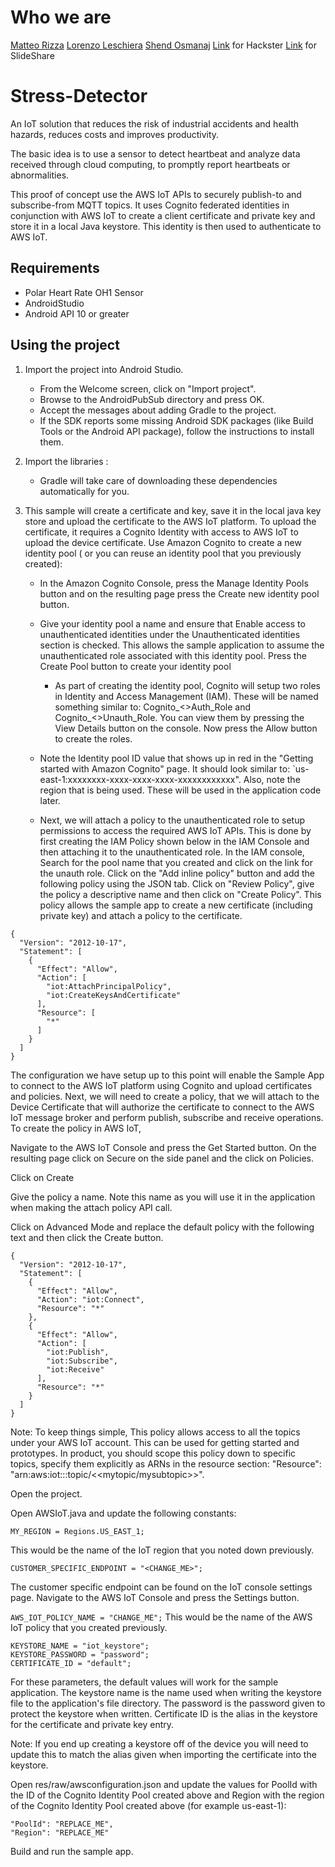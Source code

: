 # Who we are
[Matteo Rizza](https://www.linkedin.com/in/matteo-rizza/)
[Lorenzo Leschiera](https://www.linkedin.com/in/lorenzo-leschiera-55a706156/)
[Shend Osmanaj](https://www.linkedin.com/in/shendosmanaj/)
[Link](https://www.hackster.io/149963/monitoring-workers-stress-levels-87f46a) for Hackster
[Link](https://www.slideshare.net/LorenzoLeschiera/monitoring-workersstress-levels) for SlideShare

# Stress-Detector
An IoT solution that reduces the risk of industrial accidents and health hazards, reduces costs and improves productivity.

The basic idea is to use a sensor to detect heartbeat and analyze data received through cloud computing, to promptly report heartbeats or abnormalities.

This proof of concept use the AWS IoT APIs to securely publish-to and subscribe-from MQTT topics. It uses Cognito federated identities in conjunction with AWS IoT to create a client certificate and private key and store it in a local Java keystore. This identity is then used to authenticate to AWS IoT. 

## Requirements
- Polar Heart Rate OH1 Sensor
- AndroidStudio
- Android API 10 or greater

## Using the project
1. Import the project into Android Studio.

   - From the Welcome screen, click on "Import project".
   - Browse to the AndroidPubSub directory and press OK.
   - Accept the messages about adding Gradle to the project.
   - If the SDK reports some missing Android SDK packages (like Build Tools or the Android API package), follow the instructions to install them.
2. Import the libraries :

   - Gradle will take care of downloading these dependencies automatically for you.
3. This sample will create a certificate and key, save it in the local java key store and upload the certificate to the AWS IoT platform. To upload the certificate, it requires a Cognito Identity with access to AWS IoT to upload the device certificate. Use Amazon Cognito to create a new identity pool ( or you can reuse an identity pool that you previously created):

   - In the Amazon Cognito Console, press the Manage Identity Pools button and on the resulting page press the Create new identity pool button.

   - Give your identity pool a name and ensure that Enable access to unauthenticated identities under the Unauthenticated identities         section is checked. This allows the sample application to assume the unauthenticated role associated with this identity pool. Press       the Create Pool button to create your identity pool
   
      - As part of creating the identity pool, Cognito will setup two roles in Identity and Access Management (IAM). 
     These will be named something similar to: Cognito_<<PoolName>>Auth_Role and Cognito_<<PoolName>>Unauth_Role. 
     You can view them by pressing the View Details button on the console. Now press the Allow button to create the roles.
   - Note the Identity pool ID value that shows up in red in the "Getting started with Amazon Cognito" page. It should look similar to: `us-east-1:xxxxxxxx-xxxx-xxxx-xxxx-xxxxxxxxxxxx". Also, note the region that is being used. These will be used in the application code later.

    - Next, we will attach a policy to the unauthenticated role to setup permissions to access the required AWS IoT APIs. This is done by first creating the IAM Policy shown below in the IAM Console and then attaching it to the unauthenticated role. In the IAM console, Search for the pool name that you created and click on the link for the unauth role. 
Click on the "Add inline policy" button and add the following policy using the JSON tab. Click on "Review Policy", give the policy a descriptive name and then click on "Create Policy". This policy allows the sample app to create a new certificate (including private key) and attach a policy to the certificate.
``` 
{
  "Version": "2012-10-17",
  "Statement": [
    {
      "Effect": "Allow",
      "Action": [
        "iot:AttachPrincipalPolicy",
        "iot:CreateKeysAndCertificate"
      ],
      "Resource": [
        "*"
      ]
    }
  ]
}
```
The configuration we have setup up to this point will enable the Sample App to connect to the AWS IoT platform using Cognito and upload certificates and policies. Next, we will need to create a policy, that we will attach to the Device Certificate that will authorize the certificate to connect to the AWS IoT message broker and perform publish, subscribe and receive operations. To create the policy in AWS IoT,

Navigate to the AWS IoT Console and press the Get Started button. On the resulting page click on Secure on the side panel and the click on Policies.

Click on Create

Give the policy a name. Note this name as you will use it in the application when making the attach policy API call.

Click on Advanced Mode and replace the default policy with the following text and then click the Create button.
```
{
  "Version": "2012-10-17",
  "Statement": [
    {
      "Effect": "Allow",
      "Action": "iot:Connect",
      "Resource": "*"
    },
    {
      "Effect": "Allow",
      "Action": [
        "iot:Publish",
        "iot:Subscribe",
        "iot:Receive"
      ],
      "Resource": "*"
    }
  ]
}
```
Note: To keep things simple, This policy allows access to all the topics under your AWS IoT account. This can be used for getting started and prototypes. In product, you should scope this policy down to specific topics, specify them explicitly as ARNs in the resource section: "Resource": "arn:aws:iot:<REGION>:<ACCOUNT ID>:topic/<<mytopic/mysubtopic>>".

Open the project.

Open AWSIoT.java and update the following constants:
```
MY_REGION = Regions.US_EAST_1;
```
This would be the name of the IoT region that you noted down previously.

```
CUSTOMER_SPECIFIC_ENDPOINT = "<CHANGE_ME>";
```
The customer specific endpoint can be found on the IoT console settings page. Navigate to the AWS IoT Console and press the Settings button.

```AWS_IOT_POLICY_NAME = "CHANGE_ME";```
This would be the name of the AWS IoT policy that you created previously.

```
KEYSTORE_NAME = "iot_keystore";
KEYSTORE_PASSWORD = "password";
CERTIFICATE_ID = "default";
```
For these parameters, the default values will work for the sample application. The keystore name is the name used when writing the keystore file to the application's file directory. The password is the password given to protect the keystore when written. Certificate ID is the alias in the keystore for the certificate and private key entry.

Note: If you end up creating a keystore off of the device you will need to update this to match the alias given when importing the certificate into the keystore.

Open res/raw/awsconfiguration.json and update the values for PoolId with the ID of the Cognito Identity Pool created above and Region with the region of the Cognito Identity Pool created above (for example us-east-1):
```
"PoolId": "REPLACE_ME",
"Region": "REPLACE_ME"
```
Build and run the sample app.

